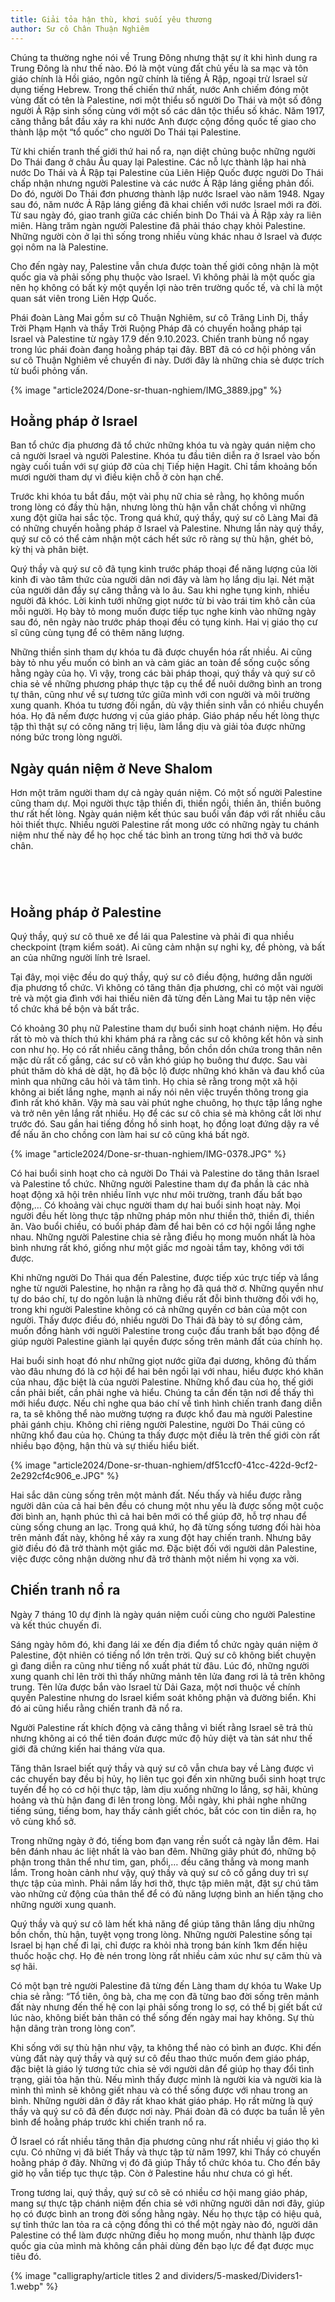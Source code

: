 ```yaml
---
title: Giải tỏa hận thù, khơi suối yêu thương
author: Sư cô Chân Thuận Nghiêm
---
```


<p>Chúng ta thường nghe nói về Trung Đông nhưng thật sự ít khi hình dung ra Trung Đông là như thế nào. Đó là một vùng đất chủ yếu là sa mạc và tôn giáo chính là Hồi giáo, ngôn ngữ chính là tiếng Ả Rập, ngoại trừ Israel sử dụng tiếng Hebrew. Trong thế chiến thứ nhất, nước Anh chiếm đóng một vùng đất có tên là Palestine, nơi một thiểu số người Do Thái và một số đông người Ả Rập sinh sống cùng với một số các dân tộc thiểu số khác. Năm 1917, căng thẳng bắt đầu xảy ra khi nước Anh được cộng đồng quốc tế giao cho thành lập một “tổ quốc” cho người Do Thái tại Palestine.</p>

<p>Từ khi chiến tranh thế giới thứ hai nổ ra, nạn diệt chủng buộc những người Do Thái đang ở châu Âu quay lại Palestine. Các nỗ lực thành lập hai nhà nước Do Thái và Ả Rập tại Palestine của Liên Hiệp Quốc được người Do Thái chấp nhận nhưng người Palestine và các nước Ả Rập láng giềng phản đối. Do đó, người Do Thái đơn phương thành lập nước Israel vào năm 1948. Ngay sau đó, năm nước Ả Rập láng giềng đã khai chiến với nước Israel mới ra đời. Từ sau ngày đó, giao tranh giữa các chiến binh Do Thái và Ả Rập xảy ra liên miên. Hàng trăm ngàn người Palestine đã phải tháo chạy khỏi Palestine. Những người còn ở lại thì sống trong nhiều vùng khác nhau ở Israel và được gọi nôm na là Palestine.</p>

<p>Cho đến ngày nay, Palestine vẫn chưa được toàn thế giới công nhận là một quốc gia và phải sống phụ thuộc vào Israel. Vì không phải là một quốc gia nên họ không có bất kỳ một quyền lợi nào trên trường quốc tế, và chỉ là một quan sát viên trong Liên Hợp Quốc.</p></div>

<div class="editors-preface"><p>Phái đoàn Làng Mai gồm sư cô Thuận Nghiêm, sư cô Trăng Linh Dị, thầy Trời Phạm Hạnh và thầy Trời Ruộng Pháp đã có chuyến hoằng pháp tại Israel và Palestine từ ngày 17.9 đến 9.10.2023. Chiến tranh bùng nổ ngay trong lúc phái đoàn đang hoằng pháp tại đây. BBT đã có cơ hội phỏng vấn sư cô Thuận Nghiêm về chuyến đi này. Dưới đây là những chia sẻ được trích từ buổi phỏng vấn.</p>

{% image "article2024/Done-sr-thuan-nghiem/IMG_3889.jpg" %}

## Hoằng pháp ở Israel 

Ban tổ chức địa phương đã tổ chức những khóa tu và ngày quán niệm cho cả người Israel và người Palestine. Khóa tu đầu tiên diễn ra ở Israel vào bốn ngày cuối tuần với sự giúp đỡ của chị Tiếp hiện Hagit. Chỉ tầm khoảng bốn mươi người tham dự vì điều kiện chỗ ở còn hạn chế.

Trước khi khóa tu bắt đầu, một vài phụ nữ chia sẻ rằng, họ không muốn trong lòng có đầy thù hận, nhưng lòng thù hận vẫn chất chồng vì những xung đột giữa hai sắc tộc. Trong quá khứ, quý thầy, quý sư cô Làng Mai đã có những chuyến hoằng pháp ở Israel và Palestine. Nhưng lần này quý thầy, quý sư cô có thể cảm nhận một cách hết sức rõ ràng sự thù hận, ghét bỏ, kỳ thị và phân biệt.

Quý thầy và quý sư cô đã tụng kinh trước pháp thoại để năng lượng của lời kinh đi vào tâm thức của người dân nơi đây và làm họ lắng dịu lại. Nét mặt của người dân đầy sự căng thẳng và lo âu. Sau khi nghe tụng kinh, nhiều người đã khóc. Lời kinh tưới những giọt nước từ bi vào trái tim khô cằn của mỗi người. Họ bày tỏ mong muốn được tiếp tục nghe kinh vào những ngày sau đó, nên ngày nào trước pháp thoại đều có tụng kinh. Hai vị giáo thọ cư sĩ cũng cùng tụng để có thêm năng lượng.

Những thiền sinh tham dự khóa tu đã được chuyển hóa rất nhiều. Ai cũng bày tỏ nhu yếu muốn có bình an và cảm giác an toàn để sống cuộc sống hằng ngày của họ. Vì vậy, trong các bài pháp thoại, quý thầy và quý sư cô chia sẻ về những phương pháp thực tập cụ thể để nuôi dưỡng bình an trong tự thân, cũng như về sự tương tức giữa mình với con người và môi trường xung quanh. Khóa tu tương đối ngắn, dù vậy thiền sinh vẫn có nhiều chuyển hóa. Họ đã nếm được hương vị của giáo pháp. Giáo pháp nếu hết lòng thực tập thì thật sự có công năng trị liệu, làm lắng dịu và giải tỏa được những nóng bức trong lòng người.

## Ngày quán niệm ở Neve Shalom

Hơn một trăm người tham dự cả ngày quán niệm. Có một số người Palestine cũng tham dự. Mọi người thực tập thiền đi, thiền ngồi, thiền ăn, thiền buông thư rất hết lòng. Ngày quán niệm kết thúc sau buổi vấn đáp với rất nhiều câu hỏi thiết thực. Nhiều người Palestine rất mong ước có những ngày tu chánh niệm như thế này để họ học chế tác bình an trong từng hơi thở và bước chân.

<!-- manually push heading to 2. col -->
<div style="height: 3.0em;"></div>

## Hoằng pháp ở Palestine

Quý thầy, quý sư cô thuê xe để lái qua Palestine và phải đi qua nhiều checkpoint (trạm kiểm soát). Ai cũng cảm nhận sự nghi kỵ, đề phòng, và bất an của những người lính trẻ Israel.

Tại đây, mọi việc đều do quý thầy, quý sư cô điều động, hướng dẫn người địa phương tổ chức. Vì không có tăng thân địa phương, chỉ có một vài người trẻ và một gia đình với hai thiếu niên đã từng đến Làng Mai tu tập nên việc tổ chức khá bề bộn và bất trắc.

Có khoảng 30 phụ nữ Palestine tham dự buổi sinh hoạt chánh niệm. Họ đều rất tò mò và thích thú khi khám phá ra rằng các sư cô không kết hôn và sinh con như họ. Họ có rất nhiều căng thẳng, bồn chồn dồn chứa trong thân nên mặc dù rất cố gắng, các sư cô vẫn khó giúp họ buông thư được. Sau vài phút thăm dò khá dè dặt, họ đã bộc lộ được những khó khăn và đau khổ của mình qua những câu hỏi và tâm tình. Họ chia sẻ rằng trong một xã hội không ai biết lắng nghe, mạnh ai nấy nói nên việc truyền thông trong gia đình rất khó khăn. Vậy mà sau vài phút nghe chuông, họ thực tập lắng nghe và trở nên yên lắng rất nhiều. Họ để các sư cô chia sẻ mà không cắt lời như trước đó. Sau gần hai tiếng đồng hồ sinh hoạt, họ đồng loạt đứng dậy ra về để nấu ăn cho chồng con làm hai sư cô cũng khá bất ngờ.

{% image "article2024/Done-sr-thuan-nghiem/IMG-0378.JPG" %}

Có hai buổi sinh hoạt cho cả người Do Thái và Palestine do tăng thân Israel và Palestine tổ chức. Những người Palestine tham dự đa phần là các nhà hoạt động xã hội trên nhiều lĩnh vực như môi trường, tranh đấu bất bạo động,… Có khoảng vài chục người tham dự hai buổi sinh hoạt này. Mọi người đều hết lòng thực tập những pháp môn như thiền thở, thiền đi, thiền ăn. Vào buổi chiều, có buổi pháp đàm để hai bên có cơ hội ngồi lắng nghe nhau. Những người Palestine chia sẻ rằng điều họ mong muốn nhất là hòa bình nhưng rất khó, giống như một giấc mơ ngoài tầm tay, không với tới được.

Khi những người Do Thái qua đến Palestine, được tiếp xúc trực tiếp và lắng nghe từ người Palestine, họ nhận ra rằng họ đã quá thờ ơ. Những quyền như tự do báo chí, tự do ngôn luận là những điều rất đỗi bình thường đối với họ, trong khi người Palestine không có cả những quyền cơ bản của một con người. Thấy được điều đó, nhiều người Do Thái đã bày tỏ sự đồng cảm, muốn đồng hành với người Palestine trong cuộc đấu tranh bất bạo động để giúp người Palestine giành lại quyền được sống trên mảnh đất của chính họ.

Hai buổi sinh hoạt đó như những giọt nước giữa đại dương, không đủ thấm vào đâu nhưng đó là cơ hội để hai bên ngồi lại với nhau, hiểu được khó khăn của nhau, đặc biệt là của người Palestine. Những khổ đau của họ, thế giới cần phải biết, cần phải nghe và hiểu. Chúng ta cần đến tận nơi để thấy thì mới hiểu được. Nếu chỉ nghe qua báo chí về tình hình chiến tranh đang diễn ra, ta sẽ không thể nào mường tượng ra được khổ đau mà người Palestine phải gánh chịu. Không chỉ riêng người Palestine, người Do Thái cũng có những khổ đau của họ. Chúng ta thấy được một điều là trên thế giới còn rất nhiều bạo động, hận thù và sự thiếu hiểu biết.

{% image "article2024/Done-sr-thuan-nghiem/df51ccf0-41cc-422d-9cf2-2e292cf4c906_e.JPG" %}

Hai sắc dân cùng sống trên một mảnh đất. Nếu thấy và hiểu được rằng người dân của cả hai bên đều có chung một nhu yếu là được sống một cuộc đời bình an, hạnh phúc thì cả hai bên mới có thể giúp đỡ, hỗ trợ nhau để cùng sống chung an lạc. Trong quá khứ, họ đã từng sống tương đối hài hòa trên mảnh đất này, không hề xảy ra xung đột hay chiến tranh. Nhưng bây giờ điều đó đã trở thành một giấc mơ. Đặc biệt đối với người dân Palestine, việc được công nhận dường như đã trở thành một niềm hi vọng xa vời.

## Chiến tranh nổ ra

Ngày 7 tháng 10 dự định là ngày quán niệm cuối cùng cho người Palestine và kết thúc chuyến đi.

Sáng ngày hôm đó, khi đang lái xe đến địa điểm tổ chức ngày quán niệm ở Palestine, đột nhiên có tiếng nổ lớn trên trời. Quý sư cô không biết chuyện gì đang diễn ra cũng như tiếng nổ xuất phát từ đâu. Lúc đó, những người xung quanh chỉ lên trời thì thấy những mảnh tên lửa đang rơi lả tả trên không trung. Tên lửa được bắn vào Israel từ Dải Gaza, một nơi thuộc về chính quyền Palestine nhưng do Israel kiểm soát không phận và đường biển. Khi đó ai cũng hiểu rằng chiến tranh đã nổ ra.

Người Palestine rất khích động và căng thẳng vì biết rằng Israel sẽ trả thù nhưng không ai có thể tiên đoán được mức độ hủy diệt và tàn sát như thế giới đã chứng kiến hai tháng vừa qua.

Tăng thân Israel biết quý thầy và quý sư cô vẫn chưa bay về Làng được vì các chuyến bay đều bị hủy, họ liên tục gọi đến xin những buổi sinh hoạt trực tuyến để họ có cơ hội thực tập, làm dịu xuống những lo lắng, sợ hãi, khủng hoảng và thù hận đang đi lên trong lòng. Mỗi ngày, khi phải nghe những tiếng súng, tiếng bom, hay thấy cảnh giết chóc, bắt cóc con tin diễn ra, họ vô cùng khổ sở.

Trong những ngày ở đó, tiếng bom đạn vang rền suốt cả ngày lẫn đêm. Hai bên đánh nhau ác liệt nhất là vào ban đêm. Những giây phút đó, những bộ phận trong thân thể như tim, gan, phổi,… đều căng thẳng và mong manh lắm. Trong hoàn cảnh như vậy, quý thầy và quý sư cô cố gắng duy trì sự thực tập của mình. Phải nắm lấy hơi thở, thực tập miên mật, đặt sự chú tâm vào những cử động của thân thể để có đủ năng lượng bình an hiến tặng cho những người xung quanh.

Quý thầy và quý sư cô làm hết khả năng để giúp tăng thân lắng dịu những bồn chồn, thù hận, tuyệt vọng trong lòng. Những người Palestine sống tại Israel bị hạn chế đi lại, chỉ được ra khỏi nhà trong bán kính 1km đến hiệu thuốc hoặc chợ. Họ đè nén trong lòng rất nhiều cảm xúc như sự căm thù và sợ hãi.

<!-- {% image "article2024/Done-sr-thuan-nghiem/IMG_3963.jpg" %} -->
<!-- {% image "article2024/Done-sr-thuan-nghiem/IMG_4068.jpg" %} -->
<!-- {% image "article2024/Done-sr-thuan-nghiem/05b00c36-3b6d-46e8-8284-b90f48830d2d.JPG" %} -->

Có một bạn trẻ người Palestine đã từng đến Làng tham dự khóa tu Wake Up chia sẻ rằng: “Tổ tiên, ông bà, cha mẹ con đã từng bao đời sống trên mảnh đất này nhưng đến thế hệ con lại phải sống trong lo sợ, có thể bị giết bất cứ lúc nào, không biết bản thân có thể sống đến ngày mai hay không. Sự thù hận dâng tràn trong lòng con”.

Khi sống với sự thù hận như vậy, ta không thể nào có bình an được. Khi đến vùng đất này quý thầy và quý sư cô đều thao thức muốn đem giáo pháp, đặc biệt là giáo lý tương tức chia sẻ với người dân để giúp họ thay đổi tình trạng, giải tỏa hận thù. Nếu mình thấy được mình là người kia và người kia là mình thì mình sẽ không giết nhau và có thể sống được với nhau trong an bình. Những người dân ở đây rất khao khát giáo pháp. Họ rất mừng là quý thầy và quý sư cô đã đến được nơi này. Phái đoàn đã có được ba tuần lễ yên bình để hoằng pháp trước khi chiến tranh nổ ra.

Ở Israel có rất nhiều tăng thân địa phương cũng như rất nhiều vị giáo thọ kì cựu. Có những vị đã biết Thầy và thực tập từ năm 1997, khi Thầy có chuyến hoằng pháp ở đây. Những vị đó đã giúp Thầy tổ chức khóa tu. Cho đến bây giờ họ vẫn tiếp tục thực tập. Còn ở Palestine hầu như chưa có gì hết.

Trong tương lai, quý thầy, quý sư cô sẽ có nhiều cơ hội mang giáo pháp, mang sự thực tập chánh niệm đến chia sẻ với những người dân nơi đây, giúp họ có được bình an trong đời sống hằng ngày. Nếu họ thực tập có hiệu quả, sự tỉnh thức lan tỏa ra cả cộng đồng thì có thể một ngày nào đó, người dân Palestine có thể làm được những điều họ mong muốn, như thành lập được quốc gia của mình mà không cần phải dùng đến bạo lực để đạt được mục tiêu đó.

<div class="article-end"></div>

{% image "calligraphy/article titles 2 and dividers/5-masked/Dividers1-1.webp" %}
